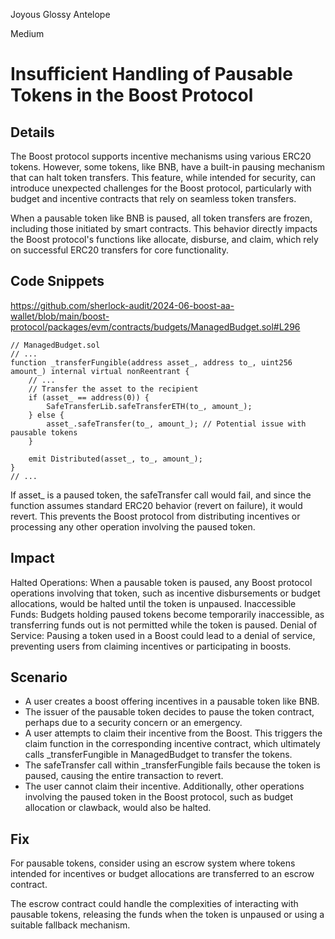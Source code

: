Joyous Glossy Antelope

Medium

# Insufficient Handling of Pausable Tokens in the Boost Protocol

## Details

The Boost protocol supports incentive mechanisms using various ERC20 tokens. However, some tokens, like BNB, have a built-in pausing mechanism that can halt token transfers. This feature, while intended for security, can introduce unexpected challenges for the Boost protocol, particularly with budget and incentive contracts that rely on seamless token transfers.

When a pausable token like BNB is paused, all token transfers are frozen, including those initiated by smart contracts. This behavior directly impacts the Boost protocol's functions like allocate, disburse, and claim, which rely on successful ERC20 transfers for core functionality.

## Code Snippets
https://github.com/sherlock-audit/2024-06-boost-aa-wallet/blob/main/boost-protocol/packages/evm/contracts/budgets/ManagedBudget.sol#L296
```solidity
// ManagedBudget.sol
// ...
function _transferFungible(address asset_, address to_, uint256 amount_) internal virtual nonReentrant {
    // ...
    // Transfer the asset to the recipient
    if (asset_ == address(0)) {
        SafeTransferLib.safeTransferETH(to_, amount_);
    } else {
        asset_.safeTransfer(to_, amount_); // Potential issue with pausable tokens
    }

    emit Distributed(asset_, to_, amount_);
}
// ...
```

If asset_ is a paused token, the safeTransfer call would fail, and since the function assumes standard ERC20 behavior (revert on failure), it would revert. This prevents the Boost protocol from distributing incentives or processing any other operation involving the paused token.

## Impact

Halted Operations: When a pausable token is paused, any Boost protocol operations involving that token, such as incentive disbursements or budget allocations, would be halted until the token is unpaused.
Inaccessible Funds: Budgets holding paused tokens become temporarily inaccessible, as transferring funds out is not permitted while the token is paused.
Denial of Service: Pausing a token used in a Boost could lead to a denial of service, preventing users from claiming incentives or participating in boosts.

## Scenario

- A user creates a boost offering incentives in a pausable token like BNB.
- The issuer of the pausable token decides to pause the token contract, perhaps due to a security concern or an emergency.
- A user attempts to claim their incentive from the Boost. This triggers the claim function in the corresponding incentive contract, which ultimately calls _transferFungible in ManagedBudget to transfer the tokens.
- The safeTransfer call within _transferFungible fails because the token is paused, causing the entire transaction to revert.
- The user cannot claim their incentive. Additionally, other operations involving the paused token in the Boost protocol, such as budget allocation or clawback, would also be halted.

## Fix

For pausable tokens, consider using an escrow system where tokens intended for incentives or budget allocations are transferred to an escrow contract.

The escrow contract could handle the complexities of interacting with pausable tokens, releasing the funds when the token is unpaused or using a suitable fallback mechanism.